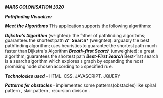 ***MARS COLONISATION 2020***

***Pathfinding Visualizer***

***Meet the Algorithms***
This application supports the following algorithms:

***Dijkstra's Algorithm*** (weighted): the father of pathfinding algorithms; guarantees the shortest path
***A'*' Search*** (weighted): arguably the best pathfinding algorithm; uses heuristics to guarantee the shortest path much faster than Dijkstra's Algorithm
***Breath-first Search*** (unweighted): a great algorithm; guarantees the shortest path
***Best-First Search***  Best-first search is a search algorithm which explores a graph by 
expanding the most promising node chosen according to a specified rule.


***Technologies used*** - HTML, CSS, JAVASCRIPT, JQUERY

***Patterns for obstacles*** - implemented some patterns(obstacles) like spiral pattern , stair pattern , recursion division . 


 
                  
                   
